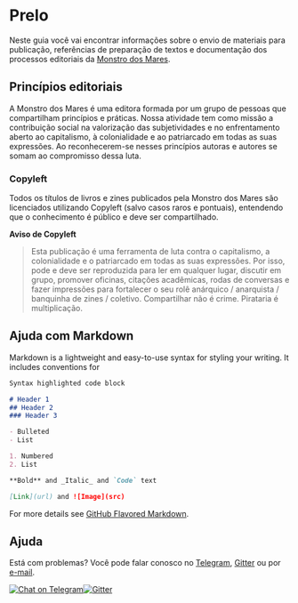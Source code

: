 # Prelo

Neste guia você vai encontrar informações sobre o envio de materiais para publicação, referências de preparação de textos e documentação dos processos editoriais da [Monstro dos Mares](https://monstrodosmares.com.br).

## Princípios editoriais

A Monstro dos Mares é uma editora formada por um grupo de pessoas que compartilham princípios e práticas. Nossa atividade tem como missão a contribuição social na valorização das subjetividades e no enfrentamento aberto ao capitalismo, à colonialidade e ao patriarcado em todas as suas expressões. Ao reconhecerem-se nesses princípios autoras e autores se somam ao compromisso dessa luta.

### Copyleft

Todos os títulos de livros e zines publicados pela Monstro dos Mares são licenciados utilizando Copyleft (salvo casos raros e pontuais), entendendo que o conhecimento é público e deve ser compartilhado.

**Aviso de Copyleft**

> Esta publicação é uma ferramenta de luta contra o capitalismo, a colonialidade e o patriarcado em todas as suas expressões. Por isso, pode e deve ser reproduzida para ler em qualquer lugar, discutir em grupo, promover oficinas, citações acadêmicas, rodas de conversas e fazer impressões para fortalecer o seu rolê anárquico / anarquista / banquinha de zines / coletivo. Compartilhar não é crime. Pirataria é multiplicação.


## Ajuda com Markdown

Markdown is a lightweight and easy-to-use syntax for styling your writing. It includes conventions for

```markdown
Syntax highlighted code block

# Header 1
## Header 2
### Header 3

- Bulleted
- List

1. Numbered
2. List

**Bold** and _Italic_ and `Code` text

[Link](url) and ![Image](src)
```

For more details see [GitHub Flavored Markdown](https://guides.github.com/features/mastering-markdown/).

## Ajuda

Está com problemas? Você pode falar conosco no [Telegram](https://t.me/editoramonstrodosmares), [Gitter](https://gitter.im/monstrodosmares/community) ou por [e-mail](mailto:editora@monstrodosmares.com.br).

[![Chat on Telegram](https://img.shields.io/badge/Chat%20on-Telegram-brightgreen.svg)](https://t.me/editoramonstrodosmares)[![Gitter](https://badges.gitter.im/monstrodosmares/community.svg)](https://gitter.im/monstrodosmares/community?utm_source=badge&utm_medium=badge&utm_campaign=pr-badge)
